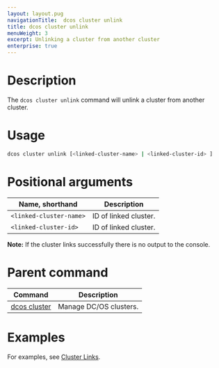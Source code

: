 ```yaml
---
layout: layout.pug
navigationTitle:  dcos cluster unlink
title: dcos cluster unlink
menuWeight: 3
excerpt: Unlinking a cluster from another cluster
enterprise: true
---
```


# Description
The `dcos cluster unlink` command will unlink a cluster from another cluster.

# Usage

```bash
dcos cluster unlink [<linked-cluster-name> | <linked-cluster-id> ]
```

# Positional arguments

| Name, shorthand |  Description |
|---------|-------------|
| `<linked-cluster-name>`   | ID of linked cluster.  |
| `<linked-cluster-id>`   |  ID of linked cluster.  |

**Note:** If the cluster links successfully there is no output to the console.

# Parent command

| Command | Description |
|---------|-------------|
| [dcos cluster](/1.11/cli/command-reference/dcos-cluster/) | Manage DC/OS clusters. |

# Examples
For examples, see [Cluster Links](/1.11/administering-clusters/multiple-clusters/cluster-links/).
